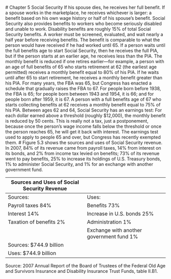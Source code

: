 \# Chapter 5 Social Security If his spouse dies, he receives her full benefit. If a spouse works in the marketplace, he receives whichever is larger: a benefit based on his own wage history or half of his spouse’s benefit. Social Security also provides benefits to workers who become seriously disabled and unable to work. Disability benefits are roughly 15% of total Social Security benefits. A worker must be screened, evaluated, and wait nearly a half year before receiving benefits. The benefit is comparable to what the person would have received if he had worked until 65. If a person waits until the full benefits age to start Social Security, then he receives the full PIA, but if the person starts at an earlier age, he receives less than the PIA. The monthly benefit is reduced if one retires earlier—for example, a person with an age of full benefits of 65 who starts retirement at 62 (the earliest age permitted) receives a monthly benefit equal to 80% of his PIA. If he waits until after 65 to start retirement, he receives a monthly benefit greater than his PIA. For many years, the FBA was 65, but Congress has enacted a schedule that gradually raises the FBA to 67. For people born before 1938, the FBA is 65; for people born between 1943 and 1954, it is 66; and for people born after 1959, it is 67. A person with a full benefits age of 67 who starts collecting benefits at 62 receives a monthly benefit equal to 75% of his PIA. Between ages 62 and 64, Social Security has an earnings test: For each dollar earned above a threshold (roughly $12,000), the monthly benefit is reduced by 50 cents. This is really not a tax, just a postponement, because once the person’s wage income falls below the threshold or once the person reaches 65, he will get it back with interest. The earnings test used to apply to people 65 and over, but Congress has recently exempted them. # Figure 5.3 shows the sources and uses of Social Security revenue. In 2007, 84% of its revenue came from payroll taxes, 14% from interest on its bonds, and 2% from income tax levied on benefits; 73% of its revenue went to pay benefits, 25% to increase its holdings of U.S. Treasury bonds, 1% to administer Social Security, and 1% for an exchange with another government fund.

| Sources and Uses of Social Security Revenue |                                          |
| ------------------------------------------- | ---------------------------------------- |
| Sources:                                    | Uses:                                    |
| Payroll taxes 84%                           | Benefits 73%                             |
| Interest 14%                                | Increase in U.S. bonds 25%               |
| Taxation of benefits 2%                     | Administration 1%                        |
|                                             | Exchange with another government fund 1% |
| Sources: $744.9 billion                     |                                          |
| Uses: $744.9 billion                        |                                          |

Source: 2007 Annual Report of the Board of Trustees of the Federal Old Age and Survivors Insurance and Disability Insurance Trust Funds, table II.B1.